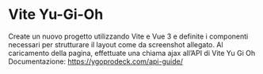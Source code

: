 Vite Yu-Gi-Oh
===
Create un nuovo progetto utilizzando Vite e Vue 3 e definite i componenti necessari per strutturare il layout come da screenshot allegato.
Al caricamento della pagina, effettuate una chiama ajax all’API di Vite Yu Gi Oh
Documentazione: https://ygoprodeck.com/api-guide/
